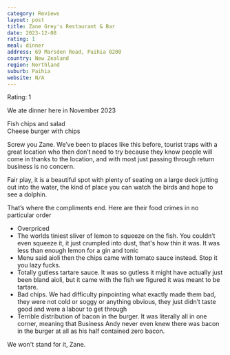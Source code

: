 ```yaml
---
category: Reviews
layout: post
title: Zane Grey's Restaurant & Bar
date: 2023-12-08
rating: 1
meal: dinner
address: 69 Marsden Road, Paihia 0200
country: New Zealand
region: Northland
suburb: Paihia
website: N/A
---
```

Rating: 1

We ate dinner here in November 2023 

Fish chips and salad  
Cheese burger with chips

Screw you Zane. We’ve been to places like this before, tourist traps with a great location who then don’t need to try because they know people will come in thanks to the location, and with most just passing through return business is no concern. 

Fair play, it is a beautiful spot with plenty of seating on a large deck jutting out into the water, the kind of place you can watch the birds and hope to see a dolphin. 

That’s where the compliments end. Here are their food crimes in no particular order
 - Overpriced
 - The worlds tiniest sliver of lemon to squeeze on the fish. You couldn’t even squeeze it, it just crumpled into dust, that's how thin it was. It was less than enough lemon for a gin and tonic
 - Menu said aioli then the chips came with tomato sauce instead. Stop it you lazy fucks. 
 - Totally gutless tartare sauce. It was so gutless it might have actually just been bland aioli, but it came with the fish we figured it was meant to be tartare. 
 - Bad chips. We had difficulty pinpointing what exactly made them bad, they were not cold or soggy or anything obvious, they just didn’t taste good and were a labour to get through
 - Terrible distribution of bacon in the burger. It was literally all in one corner, meaning that Business Andy never even knew there was bacon in the burger at all as his half contained zero bacon. 

We won't stand for it, Zane.